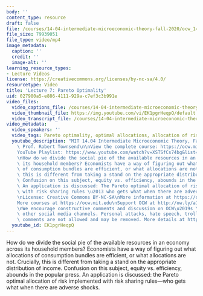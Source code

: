 ```yaml
---
body: ''
content_type: resource
draft: false
file: /courses/14-04-intermediate-microeconomic-theory-fall-2020/ocw_1404_lecture07_2020sep22_360p_16_9.mp4
file_size: 79939051
file_type: video/mp4
image_metadata:
  caption: ''
  credit: ''
  image-alt: ''
learning_resource_types:
- Lecture Videos
license: https://creativecommons.org/licenses/by-nc-sa/4.0/
resourcetype: Video
title: 'Lecture 7: Pareto Optimality'
uid: 027980a5-e886-4111-929a-c7ef3c3b991e
video_files:
  video_captions_file: /courses/14-04-intermediate-microeconomic-theory-fall-2020/1J31KewSsgeY5Yf8L0DVXgVhKBPLTZd_A_transcript.webvtt
  video_thumbnail_file: https://img.youtube.com/vi/EK1pgrHeqpQ/default.jpg
  video_transcript_file: /courses/14-04-intermediate-microeconomic-theory-fall-2020/1J31KewSsgeY5Yf8L0DVXgVhKBPLTZd_A_transcript.pdf
video_metadata:
  video_speakers: ''
  video_tags: Pareto optimality, optimal allocations, allocation of risk
  youtube_description: "MIT 14.04 Intermediate Microeconomic Theory, Fall 2020\nInstructor:\
    \ Prof. Robert Townsend\n\nView the complete course: https://ocw.mit.edu/courses/14-04-intermediate-microeconomic-theory-fall-2020/\n\
    YouTube Playlist: https://www.youtube.com/watch?v=XSTSfCs74bg&list=PLUl4u3cNGP63wnrKge9vllow3Y2OOOKqF\n\
    \nHow do we divide the social pie of the available resources in an economy across\
    \ its household members? Economists have a way of figuring out what allocations\
    \ of consumption bundles are efficient, or what allocations are not. Crucially,\
    \ this is different from taking a stand on the appropriate distribution of income.\
    \ Confusion on this subject, equity vs. efficiency, abounds in the popular press.\
    \ An application is discussed: The Pareto optimal allocation of risk implemented\
    \ with risk sharing rules \u2013 who gets what when there are adverse shocks.\n\
    \nLicense: Creative Commons BY-NC-SA\nMore information at https://ocw.mit.edu/terms\n\
    More courses at https://ocw.mit.edu\nSupport OCW at http://ow.ly/a1If50zVRlQ\n\
    \nWe encourage constructive comments and discussion on OCW\u2019s YouTube and\
    \ other social media channels. Personal attacks, hate speech, trolling, and inappropriate\
    \ comments are not allowed and may be removed. More details at https://ocw.mit.edu/comments."
  youtube_id: EK1pgrHeqpQ
---
```

How do we divide the social pie of the available resources in an economy across its household members? Economists have a way of figuring out what allocations of consumption bundles are efficient, or what allocations are not. Crucially, this is different from taking a stand on the appropriate distribution of income. Confusion on this subject, equity vs. efficiency, abounds in the popular press. An application is discussed: the Pareto optimal allocation of risk implemented with risk sharing rules—who gets what when there are adverse shocks.